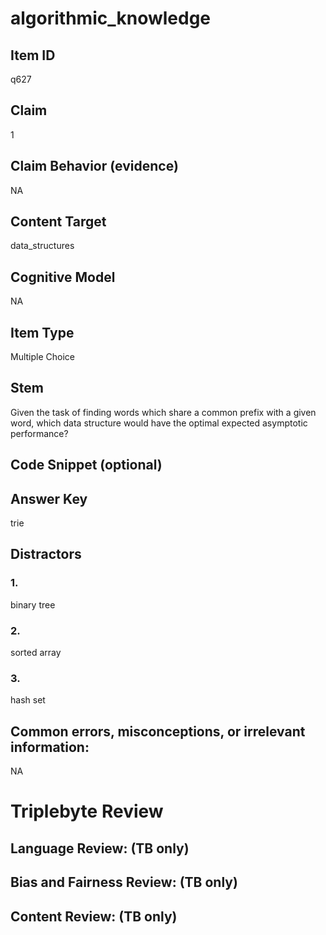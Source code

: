 # algorithmic_knowledge

## Item ID
q627

## Claim
1

## Claim Behavior (evidence)
NA

## Content Target
data_structures

## Cognitive Model
NA

## Item Type
Multiple Choice

## Stem
Given the task of finding words which share a common prefix with a given word, which data structure would have the optimal expected asymptotic performance?

## Code Snippet (optional)


## Answer Key
trie

## Distractors

### 1.
binary tree

### 2.
sorted array

### 3.
hash set

## Common errors, misconceptions, or irrelevant information:
NA

# Triplebyte Review


## Language Review: (TB only)


## Bias and Fairness Review: (TB only)


## Content Review: (TB only)

